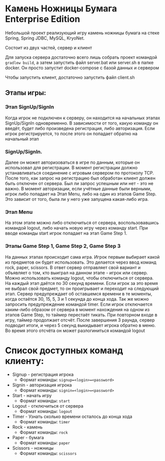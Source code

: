 # Камень Ножницы Бумага Enterprise Edition

Небольшой проект реализующий игру камень ножницы бумага на стеке Spring, Spring JDBC, MySQL, KryoNet.

Состоит из двух частей, сервер и клиент

Для запуска сервера достаточно всего лишь собрать проект командой `gradlew build`, а затем запустить файл server.bat или
server.sh в папке docker. Он просто запустит docker-compose с базой данных и сервером

Чтобы запустить клиент, достаточно запустить файл client.sh

## Этапы игры:

### Этап SignUp/SignIn

Когда игрок не подключен к серверу, он находится на начальных этапах SignUp/SignIn
одновременно. В зависимости от того, какую команду он введёт, будет либо
произведена регистрация, либо авторизация.
Если игрок регистрируется, то после этого он попадает обратно на начальный этап

### SignUp/SignIn.

Далее он может авторизоваться в игре по данным, которые он использовал для
регистрации.
В момент регистрации должно устанавливаться соединение с игровым сервером по
протоколу TCP. После того, как запрос на регистрацию был обработан клиент должен
быть отключен от сервера. Был ли запрос успешным или нет - это не важно.
В момент авторизации, если учётные данные были верными, игрок либо попадает на
Этап Menu, либо на один из этапов Game Step. Это зависит от того, была ли у него уже
запущена какая-либо игра.

### Этап Menu

На этом этапе можно либо отключиться от сервера, воспользовавшись командой
logout, либо начать новую игру через команду start.
При вводе команды start игрок попадает на этап Game Step 1.

### Этапы Game Step 1, Game Step 2, Game Step 3

На данных этапах происходит сама игра. Игрок первым выбирает какой из предметов
он будет использовать. Это делается через ввод команд rock, paper, scissors. В ответ
сервер отправляет свой вариант и объявляет о том, кто выиграл на данном этапе -
игрок или сервер.
Можно использовать команду logout, чтобы отключиться от сервера.
На каждый этап даётся по 30 секунд времени. Если игрок за это время не выбрал свой
предмет, то он проигрывает и переходит на следующий этап.
Сервер предупреждает об оставшемся времени в те моменты, когда остаётся 30, 15, 5,
3 и 1 секунда до конца хода. Так же можно запросить предупреждение командой timer.
Если игрок отключается каким-либо образом от сервера в момент нахождения на
одном из этапов Game Step, то таймер перестаёт тикать. При повторном входе в игру,
таймер продолжает отсчёт. После завершения 3 раунда, сервер подводит итоги, и через 5 секунд выкидывает игрока обратно в
меню. Во время этого отсчёта он может разлогиниться командой logout

# Список доступных команд клиенту:

* Signup - регистрация игрока
  * Формат команды: `signup=<login>=<password>`
* Signin - авторизация игрока
  * Формат команды: `signin=<login>=<password>`
* Start - начать игру
  * Формат команды: `start`
* Logout - отключиться от сервера
  * Формат команды: `logout`
* Timer - Узнать сколько времени осталось до конца хода
  * Формат команды: `timer`
* Rock - камень
  * Формат команды: `rock`
* Paper - бумага
  * Формат команды: `paper`
* Scissors - ножницы
  * Формат команды: `scissors`
